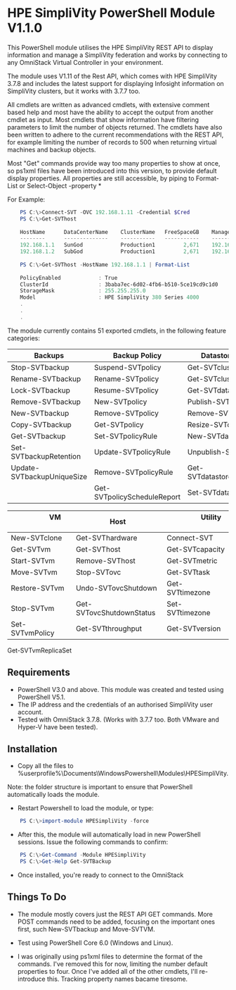  # HPE SimpliVity PowerShell Module V1.1.0

This PowerShell module utilises the HPE SimpliVity REST API to display information and manage a SimpliVity federation and works by connecting to any OmniStack Virtual Controller in your environment.

The module uses V1.11 of the Rest API, which comes with HPE SimpliVity 3.7.8 and includes the latest support for displaying Infosight information on SimpliVity clusters, but it works with 3.7.7 too. 

All cmdlets are written as advanced cmdlets, with extensive comment based help and most have the ability to accept the output from another cmdlet as input. Most cmdlets that show information have filtering parameters to limit the number of objects returned. The cmdlets have also been written to adhere to the current recommendations with the REST API, for example limiting the number of records to 500 when returning virtual machines and backup objects.

Most "Get" commands provide way too many properties to show at once, so ps1xml files have been introduced into this version, to provide default display properties. All properties are still accessible, by piping to Format-List or Select-Object -property *

For Example:
```powershell
    PS C:\>Connect-SVT -OVC 192.168.1.11 -Credential $Cred
    PS C:\>Get-SVThost
    
    HostName      DataCenterName    ClusterName   FreeSpaceGB    ManagementIP   StorageIP     FederationIP 
    --------      --------------    -----------   -----------    ------------   ---------     ------------
    192.168.1.1   SunGod            Production1         2,671    192.168.1.11   192.168.2.1   192.168.3.1
    192.168.1.2   SubGod            Production1         2,671    192.168.1.12   192.168.2.2   192.168.3.2
   
    PS C:\>Get-SVThost -HostName 192.168.1.1 | Format-List
    
    PolicyEnabled            : True
    ClusterId                : 3baba7ec-6d02-4fb6-b510-5ce19cd9c1d0
    StorageMask              : 255.255.255.0
    Model                    : HPE SimpliVity 380 Series 4000
    .
    .
    .
```


The module currently contains 51 exported cmdlets, in the following feature categories:

Backups | Backup Policy | Datastore & cluster
--- | --- | ---
Stop-SVTbackup | Suspend-SVTpolicy | Get-SVTcluster
Rename-SVTbackup | Rename-SVTpolicy | Get-SVTclusterConnected
Lock-SVTbackup | Resume-SVTpolicy | Get-SVTdatastore
Remove-SVTbackup | New-SVTpolicy | Publish-SVTdatastore
New-SVTbackup | Remove-SVTpolicy | Remove-SVTdatastore
Copy-SVTbackup | Get-SVTpolicy | Resize-SVTdatastore
Get-SVTbackup | Set-SVTpolicyRule | New-SVTdatastore 
Set-SVTbackupRetention | Update-SVTpolicyRule | Unpublish-SVTdatastore
Update-SVTbackupUniqueSize | Remove-SVTpolicyRule | Get-SVTdatastoreComputeNode
&nbsp; | Get-SVTpolicyScheduleReport | Set-SVTdatastorePolicy

&nbsp; &nbsp; &nbsp; &nbsp; &nbsp; &nbsp; &nbsp; &nbsp; &nbsp; &nbsp; VM &nbsp; &nbsp; &nbsp; &nbsp; &nbsp; &nbsp; &nbsp; &nbsp; &nbsp; &nbsp; &nbsp; &nbsp; &nbsp; | &nbsp; &nbsp; &nbsp; &nbsp; &nbsp; &nbsp; Host &nbsp; &nbsp; &nbsp; &nbsp; &nbsp; &nbsp; |  &nbsp; &nbsp; &nbsp; &nbsp; &nbsp; &nbsp; &nbsp; &nbsp; &nbsp; Utility &nbsp; &nbsp; &nbsp; &nbsp; &nbsp; &nbsp; &nbsp; &nbsp; &nbsp; &nbsp; &nbsp; &nbsp; 
---------------- | --- | ---
New-SVTclone | Get-SVThardware | Connect-SVT
Get-SVTvm | Get-SVThost | Get-SVTcapacity
Start-SVTvm | Remove-SVThost | Get-SVTmetric
Move-SVTvm | Stop-SVTovc | Get-SVTtask
Restore-SVTvm | Undo-SVTovcShutdown | Get-SVTtimezone
Stop-SVTvm | Get-SVTovcShutdownStatus | Set-SVTtimezone
Set-SVTvmPolicy | Get-SVTthroughput | Get-SVTversion
Get-SVTvmReplicaSet

## Requirements

* PowerShell V3.0 and above. This module was created and tested using PowerShell V5.1.
* The IP address and the credentials of an authorised SimpliVity user account.
* Tested with OmniStack 3.7.8. (Works with 3.7.7 too. Both VMware and Hyper-V have been tested).

## Installation

* Copy all the files to %userprofile%\Documents\WindowsPowershell\Modules\HPESimpliVity. 

Note: the folder structure is important to ensure that PowerShell automatically loads the module.

* Restart Powershell to load the module, or type:

```powershell
    PS C:\>import-module HPESimpliVity -force
```
* After this, the module will automatically load in new PowerShell sessions. Issue the following commands to confirm:
```powershell
    PS C:\>Get-Command -Module HPESimpliVity
    PS C:\>Get-Help Get-SVTBackup
```
* Once installed, you're ready to connect to the OmniStack

## Things To Do
* The module mostly covers just the REST API GET commands. More POST commands need to be added, focusing on the important ones first, such New-SVTbackup and Move-SVTVM.

* Test using PowerShell Core 6.0 (Windows and Linux).

* I was originally using ps1xml files to determine the format of the commands. I've removed this for now, limiting the number default properties to four. Once I've added all of the other cmdlets, I'll re-introduce this. Tracking property names bacame tiresome.


